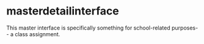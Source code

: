 # masterdetailinterface

This master interface  is specifically something for school-related purposes-- a class assignment.

